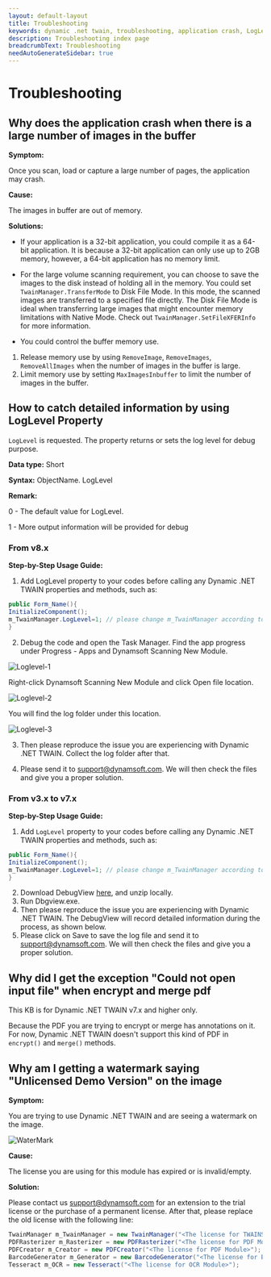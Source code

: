 ```yaml
---
layout: default-layout
title: Troubleshooting
keywords: dynamic .net twain, troubleshooting, application crash, LogLevel, watermark
description: Troubleshooting index page
breadcrumbText: Troubleshooting
needAutoGenerateSidebar: true
---
```



# Troubleshooting

## Why does the application crash when there is a large number of images in the buffer

**Symptom:**

Once you scan, load or capture a large number of pages, the application may crash.

**Cause:**

The images in buffer are out of memory.

**Solutions:**

- If your application is a 32-bit application, you could compile it as a 64-bit application. It is because a 32-bit application can only use up to 2GB memory, however, a 64-bit application has no memory limit.

- For the large volume scanning requirement, you can choose to save the images to the disk instead of holding all in the memory.  You could set `TwainManager.TransferMode` to Disk File Mode. 
In this mode, the scanned images are transferred to a specified file directly. The Disk File Mode is ideal when transferring large images that might encounter memory limitations with Native Mode. Check out `TwainManager.SetFileXFERInfo` for more information.

- You could control the buffer memory use.
1. Release memory use by using `RemoveImage`, `RemoveImages`, `RemoveAllImages` when the number of images in the buffer is large.
2. Limit memory use by setting `MaxImagesInbuffer` to limit the number of images in the buffer.

## How to catch detailed information by using LogLevel Property

`LogLevel` is requested. The property returns or sets the log level for debug purpose.

**Data type:** Short

**Syntax:** ObjectName. LogLevel

**Remark:**

0 - The default value for LogLevel.

1 - More output information will be provided for debug


### From v8.x

**Step-by-Step Usage Guide:**

1. Add LogLevel property to your codes before calling any Dynamic .NET TWAIN properties and methods, such as:

```c#
public Form_Name(){
InitializeComponent();
m_TwainManager.LogLevel=1; // please change m_TwainManager according to your setting
}
```

2. Debug the code and open the Task Manager.
Find the app progress under Progress - Apps and Dynamsoft Scanning New Module.

![Loglevel-1]({{site.assets}}img/Loglevel-1.png)

Right-click Dynamsoft Scanning New Module and click Open file location.

![Loglevel-2]({{site.assets}}img/Loglevel-2.png)

You will find the log folder under this location.

![Loglevel-3]({{site.assets}}img/Loglevel-3.png)

3. Then please reproduce the issue you are experiencing with Dynamic .NET TWAIN. Collect the log folder after that.

4. Please send it to <support@dynamsoft.com>.
 We will then check the files and give you a proper solution.

### From v3.x to v7.x

**Step-by-Step Usage Guide:**

1. Add `LogLevel` property to your codes before calling any Dynamic .NET TWAIN properties and methods, such as:

```c#
public Form_Name(){
InitializeComponent();
m_TwainManager.LogLevel=1; // please change m_TwainManager according to your setting
}
```

2. Download DebugView [here](http://technet.microsoft.com/en-us/sysinternals/bb896647), and unzip locally.
3. Run Dbgview.exe.
4. Then please reproduce the issue you are experiencing with Dynamic .NET TWAIN. The DebugView will record detailed information during the process, as shown below.
5. Please click on Save to save the log file and send it to <support@dynamsoft.com>.
 We will then check the files and give you a proper solution.

 ## Why did I get the exception "Could not open input file" when encrypt and merge pdf

This KB is for Dynamic .NET TWAIN v7.x and higher only.

Because the PDF you are trying to encrypt or merge has annotations on it. For now, Dynamic .NET TWAIN doesn't support this kind of PDF in `encrypt()` and `merge()` methods.

## Why am I getting a watermark saying "Unlicensed Demo Version" on the image

**Symptom:**

You are trying to use Dynamic .NET TWAIN and are seeing a watermark on the image.

![WaterMark]({{site.assets}}img/Watermark.png)

**Cause:**

The license you are using for this module has expired or is invalid/empty.

**Solution:**

Please contact us <support@dynamsoft.com> for an extension to the trial license or the purchase of a permanent license. After that, please replace the old license with the following line:

```c#
TwainManager m_TwainManager = new TwainManager("<The license for TWAINScan Module>");
PDFRasterizer m_Rasterizer = new PDFRasterizer("<The license for PDF Module>");
PDFCreator m_Creator = new PDFCreator("<The license for PDF Module>");
BarcodeGenerator m_Generator = new BarcodeGenerator("<The license for Barcode Generator>");
Tesseract m_OCR = new Tesseract("<The license for OCR Module>");
```